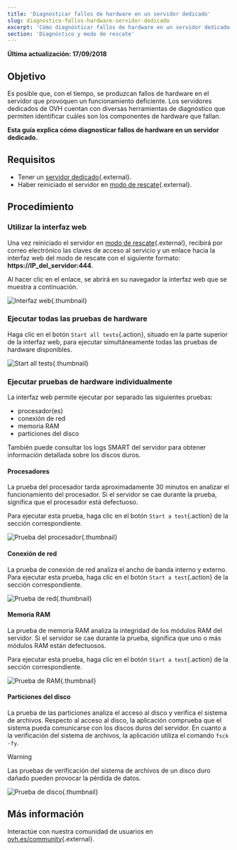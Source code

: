 ```yaml
---
title: 'Diagnosticar fallos de hardware en un servidor dedicado'
slug: diagnostico-fallos-hardware-servidor-dedicado
excerpt: 'Cómo diagnosticar fallos de hardware en un servidor dedicado'
section: 'Diagnóstico y modo de rescate'
---
```


**Última actualización: 17/09/2018**

## Objetivo


Es posible que, con el tiempo, se produzcan fallos de hardware en el servidor que provoquen un funcionamiento deficiente. Los servidores dedicados de OVH cuentan con diversas herramientas de diagnóstico que permiten identificar cuáles son los componentes de hardware que fallan.

**Esta guía explica cómo diagnosticar fallos de hardware en un servidor dedicado.**


## Requisitos

* Tener un [servidor dedicado](https://www.ovh.es/servidores_dedicados/){.external}.
* Haber reiniciado el servidor en [modo de rescate](https://docs.ovh.com/es/dedicated/modo_de_rescate/){.external}.


## Procedimiento

### Utilizar la interfaz web

Una vez reiniciado el servidor en [modo de rescate](https://docs.ovh.com/es/dedicated/modo_de_rescate/){.external}, recibirá por correo electrónico las claves de acceso al servicio y un enlace hacia la interfaz web del modo de rescate con el siguiente formato: **https://IP_del_servidor:444**.

Al hacer clic en el enlace, se abrirá en su navegador la interfaz web que se muestra a continuación.

![Interfaz web](images/rescue-mode-04.png){.thumbnail}


### Ejecutar todas las pruebas de hardware

Haga clic en el botón `Start all tests`{.action}, situado en la parte superior de la interfaz web, para ejecutar simultáneamente todas las pruebas de hardware disponibles.

![Start all tests](images/rescue-mode-042.png){.thumbnail}


### Ejecutar pruebas de hardware individualmente

La interfaz web permite ejecutar por separado las siguientes pruebas:

- procesador(es)
- conexión de red
- memoria RAM
- particiones del disco

También puede consultar los logs SMART del servidor para obtener información detallada sobre los discos duros.

 
#### Procesadores

La prueba del procesador tarda aproximadamente 30 minutos en analizar el funcionamiento del procesador. Si el servidor se cae durante la prueba, significa que el procesador está defectuoso.

Para ejecutar esta prueba, haga clic en el botón `Start a test`{.action} de la sección correspondiente.

![Prueba del procesador](images/processors.png){.thumbnail}

#### Conexión de red

La prueba de conexión de red analiza el ancho de banda interno y externo. Para ejecutar esta prueba, haga clic en el botón `Start a test`{.action} de la sección correspondiente.

![Prueba de red](images/network-connection.png){.thumbnail}

#### Memoria RAM

La prueba de memoria RAM analiza la integridad de los módulos RAM del servidor. Si el servidor se cae durante la prueba, significa que uno o más módulos RAM están defectuosos.

Para ejecutar esta prueba, haga clic en el botón `Start a test`{.action} de la sección correspondiente.

![Prueba de RAM](images/memory.png){.thumbnail}

#### Particiones del disco

La prueba de las particiones analiza el acceso al disco y verifica el sistema de archivos. Respecto al acceso al disco, la aplicación comprueba que el sistema pueda comunicarse con los discos duros del servidor. En cuanto a la verificación del sistema de archivos, la aplicación utiliza el comando `fsck -fy`.

> [!warning]
>
> Las pruebas de verificación del sistema de archivos de un disco duro dañado pueden provocar la pérdida de datos.
>

![Prueba de disco](images/partitions.png){.thumbnail}

## Más información

Interactúe con nuestra comunidad de usuarios en [ovh.es/community](https://www.ovh.es/community/){.external}.